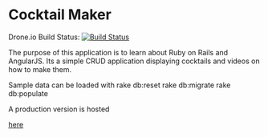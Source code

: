 Cocktail Maker
====================


Drone.io Build Status: [![Build Status](https://drone.io/github.com/mikeyb555/angular_muckaround/status.png)](https://drone.io/github.com/mikeyb555/angular_muckaround/latest)

The purpose of this application is to learn about Ruby on Rails and AngularJS. Its a simple CRUD application displaying cocktails and videos on how to make them.

Sample data can be loaded with
	rake db:reset
    rake db:migrate
    rake db:populate


A production version is hosted

[here](http://lit-journey-1357.herokuapp.com/)

